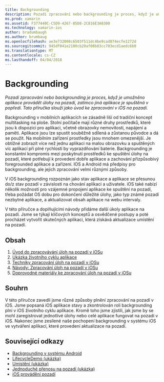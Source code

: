 ```yaml
---
title: Backgrounding
description: Pozadí zpracování nebo backgrounding je proces, když je umožněno aplikace provádět úlohy na pozadí, zatímco jiná aplikace je spuštěná v popředí. Tato příručka slouží jako úvod ke zpracování v iOS na pozadí.
ms.prod: xamarin
ms.assetid: F377440C-C5D9-4267-85D8-2C816E3A0300
ms.technology: xamarin-ios
author: bradumbaugh
ms.author: brumbaug
ms.openlocfilehash: ae3e732008c6503f511dc4be9cad874ecfe1272d
ms.sourcegitcommit: 945df041e2180cb20af08b83cc703ecd1aedc6b0
ms.translationtype: MT
ms.contentlocale: cs-CZ
ms.lasthandoff: 04/04/2018
---
```

# <a name="backgrounding"></a>Backgrounding

_Pozadí zpracování nebo backgrounding je proces, když je umožněno aplikace provádět úlohy na pozadí, zatímco jiná aplikace je spuštěná v popředí. Tato příručka slouží jako úvod ke zpracování v iOS na pozadí._

Backgrounding v mobilních aplikacích se zásadně liší od tradiční koncept multitasking na ploše. Stolní počítače mají různé druhy prostředků, které jsou k dispozici pro aplikaci, včetně obrazovky nemovitosti, napájení a paměti. Aplikace jsou lze spustit souběžně sdílená a zůstanou původce a dá se použít. Na mobilním zařízení prostředky jsou mnohem omezenější. Je obtížné zobrazit více než jednu aplikaci na malou obrazovku a spuštěných víc aplikací při plné rychlosti by vyprazdňování baterie. Backgrounding je konstantní kompromis mezi poskytnutí prostředků ke spuštění úlohy na pozadí, které potřebují k provedení dobře aplikace a zachování přizpůsobivý foregrounded aplikace a zařízení. IOS a Android má předpisy pro backgrounding, ale jejich zpracování velmi různými způsoby.

V iOS backgrounding rozpoznán jako stav aplikace a aplikace se přesunou do/z stav pozadí v závislosti na chování aplikaci a uživatele. iOS také nabízí několik možností pro vzájemné propojení aplikace ke spuštění na pozadí, třeba požádat OS dobu pro dokončení důležité úlohy, jako typ známé pozadí nezbytné aplikace, a aktualizovat obsah aplikace na webu intervaly.

V této příručce a doplňujícími návody přidáme další úkoly aplikace na pozadí. Jsme se týkají klíčových konceptů a osvědčené postupy a poté procházet vytvořit skutečných aplikaci, která získává aktualizace umístění na pozadí.

## <a name="contents"></a>Obsah

1.  [Úvod do zpracovávání úloh na pozadí v iOSu](~/ios/app-fundamentals/backgrounding/introduction-to-backgrounding-in-ios.md)
1.  [Ukázka životního cyklu aplikace](~/ios/app-fundamentals/backgrounding/application-lifecycle-demo.md)
1.  [Techniky zpracování úloh na pozadí v iOSu](~/ios/app-fundamentals/backgrounding/ios-backgrounding-techniques/index.md)
1.  [Návody: Zpracování úloh na pozadí v iOSu](~/ios/app-fundamentals/backgrounding/ios-backgrounding-walkthroughs/index.md)
1.  [Doprovodné materiály ke zpracování úloh na pozadí v iOSu](~/ios/app-fundamentals/backgrounding/ios-backgrounding-guidance.md)

## <a name="summary"></a>Souhrn

V této příručce zavedli jsme různé způsoby plnění zpracování na pozadí v iOS. Jsme popsaná iOS aplikace stavy a zkontrolován roli backgrounding plní v iOS životního cyklu aplikace. Kromě toho jsme zjistili, jak jsme by se mohl zaregistrovat jednotlivé úlohy nebo celé aplikace fungovat na pozadí v iOS. Nakonec jsme zesílené naše pochopení backgrounding v systému iOS ve vytváření aplikací, které provedení aktualizace na pozadí.



## <a name="related-links"></a>Související odkazy

- [Backgrounding v systému Android](~/android/app-fundamentals/services/index.md)
- [LifecycleDemo (ukázka)](https://developer.xamarin.com/samples/monotouch/LifecycleDemo/)
- [Umístění (ukázka)](https://developer.xamarin.com/samples/monotouch/Location/)
- [Jednoduché přenosu na pozadí (ukázka)](https://developer.xamarin.com/samples/monotouch/SimpleBackgroundTransfer/)
- [iOS provádění pozadí](https://developer.apple.com/library/ios/documentation/iPhone/Conceptual/iPhoneOSProgrammingGuide/BackgroundExecution/BackgroundExecution.html)
